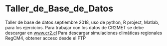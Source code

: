 # Taller_de_Base_de_Datos
Taller de base de datos septiembre 2018, uso de python, R project, Matlab, para los ejercicios. 
Para trabajar con los datos de CR2MET se debe descargar en www.cr2.cl
Para descargar simulaciones climáticas regionales RegCM4, obtener acceso desde el FTP
